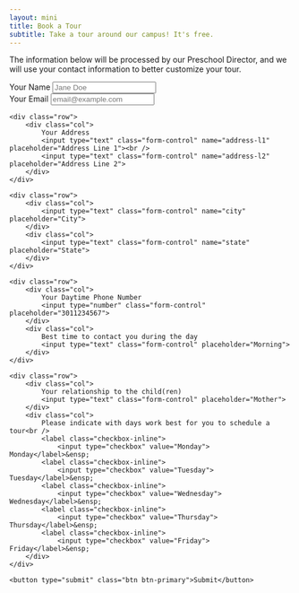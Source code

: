 ```yaml
---
layout: mini 
title: Book a Tour 
subtitle: Take a tour around our campus! It's free. 
---
```


The information below will be processed by our Preschool Director, and we will use your contact information to better customize your tour. 

<form>
    <div class="row">
        <div class="col">
            Your Name
            <input type="text" class="form-control" name="name" placeholder="Jane Doe">
        </div>
        <div class="col">
            Your Email
            <input type="email" class="form-control" name="email" placeholder="email@example.com">
        </div>
    </div>

    <div class="row">
        <div class="col">
            Your Address
            <input type="text" class="form-control" name="address-l1" placeholder="Address Line 1"><br />
            <input type="text" class="form-control" name="address-l2" placeholder="Address Line 2">
        </div>
    </div>

    <div class="row">
        <div class="col">
            <input type="text" class="form-control" name="city" placeholder="City">
        </div>
        <div class="col">
            <input type="text" class="form-control" name="state" placeholder="State">
        </div>
    </div>

    <div class="row">
        <div class="col">
            Your Daytime Phone Number
            <input type="number" class="form-control" placeholder="3011234567">
        </div>
        <div class="col">
            Best time to contact you during the day
            <input type="text" class="form-control" placeholder="Morning">
        </div>
    </div>

    <div class="row">
        <div class="col">
            Your relationship to the child(ren)
            <input type="text" class="form-control" placeholder="Mother">
        </div>
        <div class="col">
            Please indicate with days work best for you to schedule a tour<br />
            <label class="checkbox-inline">
                <input type="checkbox" value="Monday">   Monday</label>&ensp;
            <label class="checkbox-inline">
                <input type="checkbox" value="Tuesday">  Tuesday</label>&ensp;
            <label class="checkbox-inline">
                <input type="checkbox" value="Wednesday">  Wednesday</label>&ensp;
            <label class="checkbox-inline">
                <input type="checkbox" value="Thursday">  Thursday</label>&ensp;
            <label class="checkbox-inline">
                <input type="checkbox" value="Friday">  Friday</label>&ensp;
        </div>
    </div>

    <button type="submit" class="btn btn-primary">Submit</button>
</form>